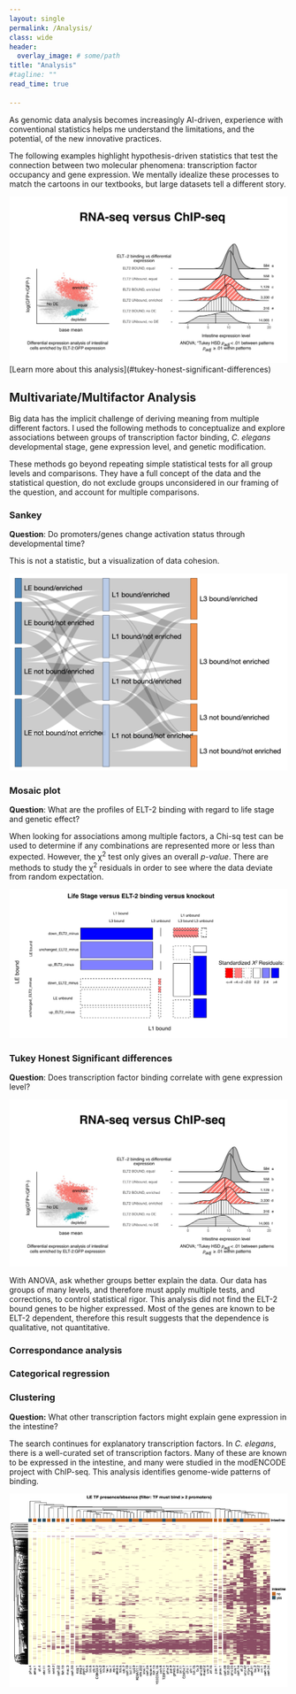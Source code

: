 ```yaml
---
layout: single
permalink: /Analysis/
class: wide
header:
  overlay_image: # some/path
title: "Analysis"
#tagline: ""
read_time: true

---
```


As genomic data analysis becomes increasingly AI-driven, experience with conventional statistics helps me understand the limitations, and the potential, of the new innovative practices. 

The following examples highlight hypothesis-driven statistics that test the connection between two molecular phenomena: transcription factor occupancy and gene expression. We mentally idealize these processes to match the cartoons in our textbooks, but large datasets tell a different story. 

<img src="/assets/images/ELT2-ridgeplots.png" alt="Ridgeplots and Tukey HSD">
[Learn more about this analysis](#tukey-honest-significant-differences)

## Multivariate/Multifactor Analysis

Big data has the implicit challenge of deriving meaning from multiple different factors. I used the following methods to conceptualize and explore associations between groups
of transcription factor binding, *C. elegans* developmental stage, gene expression level, and genetic modification.

These methods go beyond repeating simple statistical tests for all group levels and comparisons. They have a full concept of the data and the statistical question, do not exclude groups unconsidered in our framing of the question, and account for multiple comparisons.

### Sankey 

**Question**: Do promoters/genes change activation status through developmental time?

This is not a statistic, but a visualization of data cohesion.

<img src="/assets/images/sankey_plot_ELT2.png" alt="Sankey Analysis">

### Mosaic plot

**Question**: What are the profiles of ELT-2 binding with regard to life stage and genetic effect?

When looking for associations among multiple factors, a Chi-sq test can be used to determine if any combinations are represented more or less than 
expected.  However, the &chi;<sup>2</sup> test only gives an overall *p-value*. There are methods to study the &chi;<sup>2</sup> residuals in order to see where the 
data deviate from random expectation.

<img src="/assets/images/mosaic_plot.png" alt="Mosaic Plot">

### Tukey Honest Significant differences

**Question**: Does transcription factor binding correlate with gene expression level?

<img src="/assets/images/ELT2-ridgeplots.png" alt="Ridgeplots and Tukey HSD">

With ANOVA, ask whether groups better explain the data. Our data has groups of many levels, and therefore must apply multiple tests, and corrections, to control statistical rigor.
This analysis did not find the ELT-2 bound genes to be higher expressed. Most of the genes are known to be ELT-2 dependent, therefore this result suggests that the dependence is
qualitative, not quantitative.

### Correspondance analysis

### Categorical regression

### Clustering

**Question:** What other transcription factors might explain gene expression in the intestine?

The search continues for explanatory transcription factors. In <i>C. elegans</i>, there is a well-curated set of transcription factors. Many of these are known
to be expressed in the intestine, and many were studied in the modENCODE project with ChIP-seq. This analysis identifies genome-wide patterns of binding.

<img src="/assets/images/Other_TFs.png" alt="Heatmap of other transcription factors">


